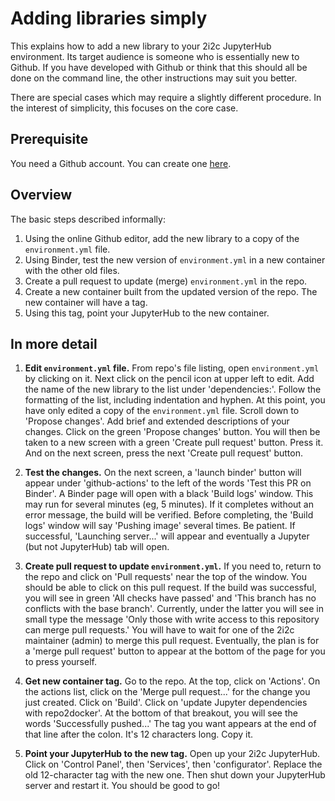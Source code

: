 # Adding libraries simply
This explains how to add a new library to your 2i2c JupyterHub environment.  Its target audience is someone who is essentially new to Github.  If you have developed with Github or think that this should all be done on the command line, the other instructions may suit you better.

There are special cases which may require a slightly different procedure.  In the interest of simplicity, this focuses on the core case.

## Prerequisite
You need a Github account.  You can create one [here](https://github.com/join).

## Overview
The basic steps described informally:
1. Using the online Github editor, add the new library to a copy of the `environment.yml` file.
2. Using Binder, test the new version of `environment.yml` in a new container with the other old files.
3. Create a pull request to update (merge) `environment.yml` in the repo.
4. Create a new container built from the updated version of the repo. The new container will have a tag.
5. Using this tag, point your JupyterHub to the new container.

## In more detail
1. **Edit `environment.yml` file.** From repo's file listing, open `environment.yml` by clicking on it.  Next click on the pencil icon at upper left to edit.  Add the name of the new library to the list under 'dependencies:'. Follow the formatting of the list, including indentation and hyphen. At this point, you have only edited a copy of the `environment.yml` file.  Scroll down to 'Propose changes'.  Add brief and extended descriptions of your changes.  Click on the green 'Propose changes' button. You will then be taken to a new screen with a green 'Create pull request' button.  Press it. And on the next screen, press the next 'Create pull request' button.

2. **Test the changes.** On the next screen, a 'launch binder' button will appear under 'github-actions' to the left of the words 'Test this PR on Binder'.  A Binder page will open with a black 'Build logs' window.  This may run for several minutes (eg, 5 minutes). If it completes without an error message, the build will be verified.  Before completing, the 'Build logs' window will say 'Pushing image' several times. Be patient. If successful,  'Launching server...' will appear and eventually a Jupyter (but not JupyterHub) tab will open. 

3. **Create pull request to update `environment.yml`.**  If you need to, return to the repo and click on 'Pull requests' near the top of the window.  You should be able to click on this pull request.  If the build was successful, you will see in green 'All checks have passed' and 'This branch has no conflicts with the base branch'.  Currently, under the latter you will see in small type the message 'Only those with write access to this repository can merge pull requests.'  You will have to wait for one of the 2i2c maintainer (admin) to merge this pull request.  Eventually, the plan is for a 'merge pull request' button to appear at the bottom of the page for you to press yourself.

4. **Get new container tag.** Go to the repo.  At the top, click on 'Actions'.  On the actions list, click on the 'Merge pull request...' for the change you just created.  Click on 'Build'. Click on 'update Jupyter dependencies with repo2docker'.  At the bottom of that breakout, you will see the words 'Successfully pushed...'  The tag you want appears at the end of that line after the colon. It's 12 characters long. Copy it.

5. **Point your JupyterHub to the new tag.** Open up your 2i2c JupyterHub. Click on 'Control Panel', then 'Services', then 'configurator'.  Replace the old 12-character tag with the new one.  Then shut down your JupyterHub server and restart it.  You should be good to go!
